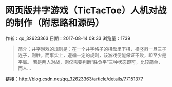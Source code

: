 # 网页版井字游戏（TicTacToe）人机对战的制作（附思路和源码）
作者：qq_32623363
日期：2017-08-14 09:33
浏览量：1739
> 简介：井字游戏的规则是：在一个井字格子的棋盘里下棋，横竖斜一旦三子连子，则胜。而事实上，遵循一定的规则，该游戏便能保证不败，即至少是平局。 
若是两人对战，则仅需要判断“胜负平”三种状态即可，比较简单，而人...

 链接：http://blog.csdn.net/qq_32623363/article/details/77151377
